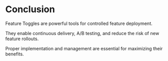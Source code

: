 # Conclusion

<div>
  <p>Feature Toggles are powerful tools for controlled feature deployment.</p>
  <p>They enable continuous delivery, A/B testing, and reduce the risk of new feature rollouts.</p>
  <p>Proper implementation and management are essential for maximizing their benefits.</p>
</div>

<!-- ./components/SelfPromo.vue -->
<SelfPromo />

<style>
  .slidev-layout.intro h1 {
    color: var(--slidev-theme-primary);
  }
  .slidev-layout p {
    margin-top: 1.5rem;
  }
</style>

<!--
Some comment
-->